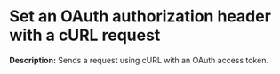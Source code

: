 # Set an OAuth authorization header with a cURL request

**Description:** Sends a request using cURL with an OAuth access token.

